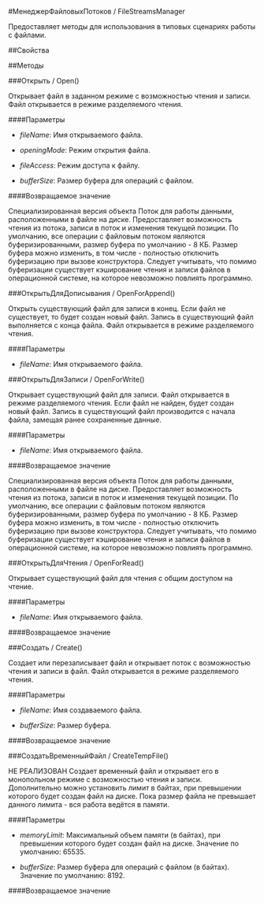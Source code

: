 
#МенеджерФайловыхПотоков / FileStreamsManager

    
    

Предоставляет методы для использования в типовых сценариях работы с файлами.


  
  
##Свойства
    
##Методы
    
###Открыть / Open()
    
    
    

Открывает файл в заданном режиме с возможностью чтения и записи.
Файл открывается в режиме разделяемого чтения.


  
  
####Параметры

* *fileName*: Имя открываемого файла.

* *openingMode*: Режим открытия файла.

* *fileAccess*: Режим доступа к файлу.

* *bufferSize*: Размер буфера для операций с файлом.

####Возвращаемое значение

Специализированная версия объекта Поток для работы данными, расположенными в файле на диске. Предоставляет возможность чтения из потока, записи в поток и изменения текущей позиции.
По умолчанию, все операции с файловым потоком являются буферизированными, размер буфера по умолчанию - 8 КБ.
Размер буфера можно изменить, в том числе - полностью отключить буферизацию при вызове конструктора.
Следует учитывать, что помимо буферизации существует кэширование чтения и записи файлов в операционной системе, на которое невозможно повлиять программно.

  
###ОткрытьДляДописывания / OpenForAppend()
    
    
    

Открыть существующий файл для записи в конец. Если файл не существует, то будет создан новый файл. Запись в существующий файл выполняется с конца файла. Файл открывается в режиме разделяемого чтения.


  
  
####Параметры

* *fileName*: Имя открываемого файла.

###ОткрытьДляЗаписи / OpenForWrite()
    
    
    

Открывает существующий файл для записи. Файл открывается в режиме разделяемого чтения. Если файл не найден, будет создан новый файл. Запись в существующий файл производится с начала файла, замещая ранее сохраненные данные.


  
  
####Параметры

* *fileName*: Имя открываемого файла.

####Возвращаемое значение

Специализированная версия объекта Поток для работы данными, расположенными в файле на диске. Предоставляет возможность чтения из потока, записи в поток и изменения текущей позиции.
По умолчанию, все операции с файловым потоком являются буферизированными, размер буфера по умолчанию - 8 КБ.
Размер буфера можно изменить, в том числе - полностью отключить буферизацию при вызове конструктора.
Следует учитывать, что помимо буферизации существует кэширование чтения и записи файлов в операционной системе, на которое невозможно повлиять программно.

  
###ОткрытьДляЧтения / OpenForRead()
    
    
    

Открывает существующий файл для чтения с общим доступом на чтение.


  
  
####Параметры

* *fileName*: Имя открываемого файла.

####Возвращаемое значение

###Создать / Create()
    
    
    

Создает или перезаписывает файл и открывает поток с возможностью чтения и записи в файл. Файл открывается в режиме разделяемого чтения.


  
  
####Параметры

* *fileName*: Имя создаваемого файла.

* *bufferSize*: Размер буфера.

####Возвращаемое значение

###СоздатьВременныйФайл / CreateTempFile()
    
    
    
НЕ РЕАЛИЗОВАН
Создает временный файл и открывает его в монопольном режиме с возможностью чтения и записи. Дополнительно можно установить лимит в байтах, при превышении которого будет создан файл на диске. Пока размер файла не превышает данного лимита - вся работа ведётся в памяти.


  
  
####Параметры

* *memoryLimit*: Максимальный объем памяти (в байтах), при превышении которого будет создан файл на диске.
Значение по умолчанию: 65535.

* *bufferSize*: Размер буфера для операций с файлом (в байтах).
Значение по умолчанию: 8192.

####Возвращаемое значение
